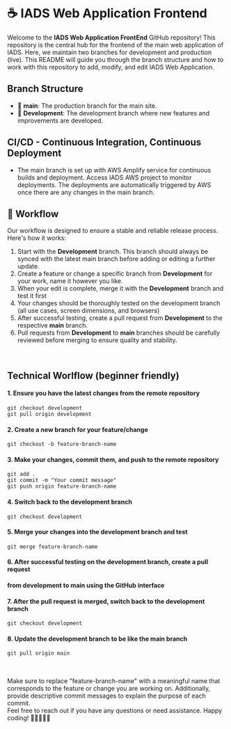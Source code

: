 # ☕️ IADS Web Application Frontend

Welcome to the **IADS Web Application FrontEnd** GitHub repository! This repository is the central hub for the frontend of the main web application of IADS. Here, we maintain two branches for development and production (live). This README will guide you through the branch structure and how to work with this repository to add, modify, and edit IADS Web Application.

## Branch Structure
- 🚀 **main**: The production branch for the main site.
- 🌱 **Development**: The development branch where new features and improvements are developed.

## CI/CD - Continuous Integration, Continuous Deployment
- The main branch is set up with AWS Amplify service for continuous builds and deployment. Access IADS AWS project to monitor deployments. The deployments are automatically triggered by AWS once there are any changes in the main branch.

## 🚨 Workflow
Our workflow is designed to ensure a stable and reliable release process. Here's how it works:

1. Start with the **Development** branch. This branch should always be synced with the latest main branch before adding or editing a further update.
2. Create a feature or change a specific branch from **Development** for your work, name it however you like.
3. When your edit is complete, merge it with the **Development** branch and test it first
4. Your changes should be thoroughly tested on the development branch (all use cases, screen dimensions, and browsers)
5. After successful testing, create a pull request from **Development** to the respective **main** branch.
7. Pull requests from **Development** to **main** branches should be carefully reviewed before merging to ensure quality and stability.

<br />

## Technical Worlflow (beginner friendly)
#### 1. Ensure you have the latest changes from the remote repository
```
git checkout development
git pull origin development
```
#### 2. Create a new branch for your feature/change
```git checkout -b feature-branch-name```

#### 3. Make your changes, commit them, and push to the remote repository
```
git add .
git commit -m "Your commit message"
git push origin feature-branch-name
```

#### 4. Switch back to the development branch
```
git checkout development
```

#### 5. Merge your changes into the development branch and test
```
git merge feature-branch-name
```

#### 6. After successful testing on the development branch, create a pull request
#### from development to main using the GitHub interface

#### 7. After the pull request is merged, switch back to the development branch
```
git checkout development
```

#### 8. Update the development branch to be like the main branch
```
git pull origin main
```

<br />
<br />
Make sure to replace "feature-branch-name" with a meaningful name that corresponds to the feature or change you are working on. Additionally, provide descriptive commit messages to explain the purpose of each commit.

<br />
Feel free to reach out if you have any questions or need assistance. Happy coding! 🚀👩‍💻👨‍💻

